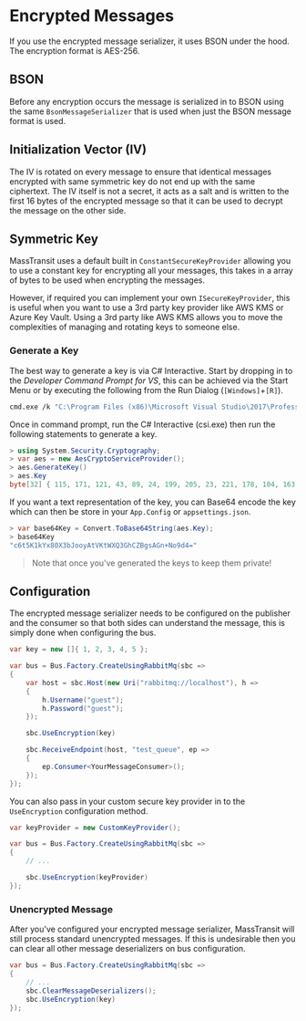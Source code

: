 # Encrypted Messages

If you use the encrypted message serializer, it uses BSON under the hood. The encryption format is AES-256.

## BSON

Before any encryption occurs the message is serialized in to BSON using the same `BsonMessageSerializer` that is used when just the BSON message format is used.

## Initialization Vector (IV)

The IV is rotated on every message to ensure that identical messages encrypted with same symmetric key do not end up with the same ciphertext. The IV itself is not a secret, it acts as a salt and is written to the first 16 bytes of the encrypted message so that it can be used to decrypt the message on the other side.

## Symmetric Key

MassTransit uses a default built in `ConstantSecureKeyProvider` allowing you to use a constant key for encrypting all your messages, this takes in a array of bytes to be used when encrypting the messages.

However, if required you can implement your own `ISecureKeyProvider`, this is useful when you want to use a 3rd party key provider like AWS KMS or Azure Key Vault. Using a 3rd party like AWS KMS allows you to move the complexities of managing and rotating keys to someone else.

### Generate a Key

The best way to generate a key is via C# Interactive. Start by dropping in to the _Developer Command Prompt for VS_, this can be achieved via the Start Menu or by executing the following from the Run Dialog (`[Windows]`+`[R]`).

```bash
cmd.exe /k "C:\Program Files (x86)\Microsoft Visual Studio\2017\Professional\Common7\Tools\VsDevCmd.bat"
```

Once in command prompt, run the C# Interactive (csi.exe) then run the following statements to generate a key.

```csharp
> using System.Security.Cryptography;
> var aes = new AesCryptoServiceProvider();
> aes.GenerateKey()
> aes.Key
byte[32] { 115, 171, 121, 43, 89, 24, 199, 205, 23, 221, 178, 104, 163, 32, 45, 84, 171, 86, 93, 13, 198, 132, 38, 65, 130, 192, 6, 159, 227, 104, 245, 222 }
```

If you want a text representation of the key, you can Base64 encode the key which can then be store in your `App.Config` or `appsettings.json`.

```csharp
> var base64Key = Convert.ToBase64String(aes.Key);
> base64Key
"c6t5K1kYx80X3bJooyAtVKtWXQ3GhCZBgsAGn+No9d4="
```

> Note that once you've generated the keys to keep them private!

## Configuration

The encrypted message serializer needs to be configured on the publisher and the consumer so that both sides can understand the message, this is simply done when configuring the bus.

```csharp
var key = new []{ 1, 2, 3, 4, 5 };

var bus = Bus.Factory.CreateUsingRabbitMq(sbc =>
{
    var host = sbc.Host(new Uri("rabbitmq://localhost"), h =>
    {
        h.Username("guest");
        h.Password("guest");
    });

    sbc.UseEncryption(key)

    sbc.ReceiveEndpoint(host, "test_queue", ep =>
    {
        ep.Consumer<YourMessageConsumer>();
    });
});
```

You can also pass in your custom secure key provider in to the `UseEncryption` configuration method.

```csharp
var keyProvider = new CustomKeyProvider();

var bus = Bus.Factory.CreateUsingRabbitMq(sbc =>
{
    // ...

    sbc.UseEncryption(keyProvider)
});
```

### Unencrypted Message

After you've configured your encrypted message serializer, MassTransit will still process standard unencrypted messages. If this is undesirable then you can clear all other message deserializers on bus configuration.

```csharp
var bus = Bus.Factory.CreateUsingRabbitMq(sbc =>
{
    // ...
    sbc.ClearMessageDeserializers();
    sbc.UseEncryption(key)
});
```

